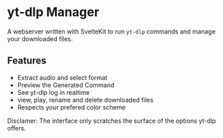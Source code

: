 # yt-dlp Manager

A webserver written with SvelteKit to run `yt-dlp` commands and manage your downloaded files.

## Features

- Extract audio and select format
- Preview the Generated Command
- See yt-dlp log in realtime
- view, play, rename and delete downloaded files
- Respects your prefered color scheme

Disclamer: The interface only scratches the surface of the options yt-dlp offers.
